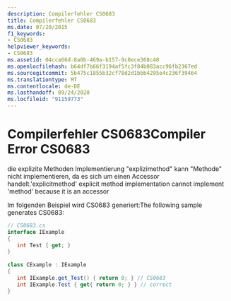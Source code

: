 ```yaml
---
description: Compilerfehler CS0683
title: Compilerfehler CS0683
ms.date: 07/20/2015
f1_keywords:
- CS0683
helpviewer_keywords:
- CS0683
ms.assetid: 04cca66d-8a0b-469a-b157-9c8ece368c48
ms.openlocfilehash: b64df7b66f3194af5fc3f84b083acc96fb2367ed
ms.sourcegitcommit: 5b475c1855b32cf78d2d1bbb4295e4c236f39464
ms.translationtype: MT
ms.contentlocale: de-DE
ms.lasthandoff: 09/24/2020
ms.locfileid: "91159773"
---
```

# <a name="compiler-error-cs0683"></a><span data-ttu-id="39b62-103">Compilerfehler CS0683</span><span class="sxs-lookup"><span data-stu-id="39b62-103">Compiler Error CS0683</span></span>

<span data-ttu-id="39b62-104">die explizite Methoden Implementierung "explizimethod" kann "Methode" nicht implementieren, da es sich um einen Accessor handelt.</span><span class="sxs-lookup"><span data-stu-id="39b62-104">'explicitmethod' explicit method implementation cannot implement 'method' because it is an accessor</span></span>  
  
 <span data-ttu-id="39b62-105">Im folgenden Beispiel wird CS0683 generiert:</span><span class="sxs-lookup"><span data-stu-id="39b62-105">The following sample generates CS0683:</span></span>  
  
```csharp  
// CS0683.cs  
interface IExample  
{  
   int Test { get; }  
}  
  
class CExample : IExample  
{  
   int IExample.get_Test() { return 0; } // CS0683  
   int IExample.Test { get{ return 0; } } // correct  
}  
```

